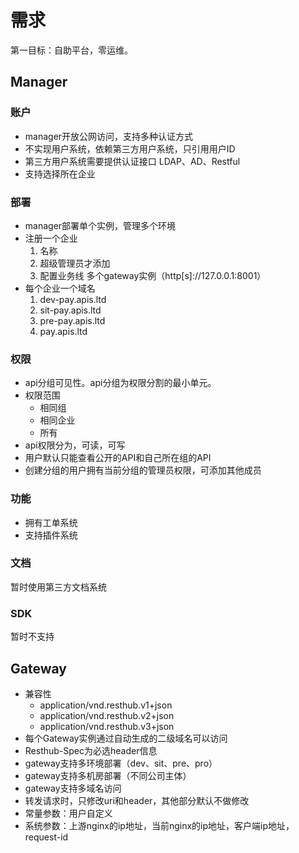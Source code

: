 # 需求
第一目标：自助平台，零运维。

## Manager

### 账户
- manager开放公网访问，支持多种认证方式
- 不实现用户系统，依赖第三方用户系统，只引用用户ID
- 第三方用户系统需要提供认证接口 LDAP、AD、Restful
- 支持选择所在企业

### 部署
- manager部署单个实例，管理多个环境
- 注册一个企业
  1. 名称
  2. 超级管理员才添加
  3. 配置业务线 多个gateway实例（http[s]://127.0.0.1:8001）
- 每个企业一个域名
  1. dev-pay.apis.ltd
  2. sit-pay.apis.ltd
  3. pre-pay.apis.ltd
  4. pay.apis.ltd

### 权限
- api分组可见性。api分组为权限分割的最小单元。
- 权限范围
  - 相同组
  - 相同企业
  - 所有
- api权限分为，可读，可写
- 用户默认只能查看公开的API和自己所在组的API
- 创建分组的用户拥有当前分组的管理员权限，可添加其他成员

### 功能
* 拥有工单系统
* 支持插件系统

### 文档
暂时使用第三方文档系统

### SDK
暂时不支持

## Gateway
* 兼容性
  * application/vnd.resthub.v1+json
  * application/vnd.resthub.v2+json
  * application/vnd.resthub.v3+json
* 每个Gateway实例通过自动生成的二级域名可以访问
* Resthub-Spec为必选header信息
* gateway支持多环境部署（dev、sit、pre、pro）
* gateway支持多机房部署（不同公司主体）
* gateway支持多域名访问
* 转发请求时，只修改uri和header，其他部分默认不做修改
* 常量参数：用户自定义
* 系统参数：上游nginx的ip地址，当前nginx的ip地址，客户端ip地址，request-id 

